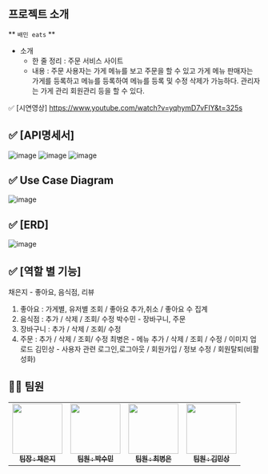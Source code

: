 ## 프로젝트 소개
** `배민 eats` **
- 소개
    - 한 줄 정리 :  주문 서비스 사이트
    - 내용 : 주문 사용자는 가게 메뉴를 보고 주문을 할 수 있고
    가게 메뉴 판매자는 가게를 등록하고 메뉴를 등록하여 메뉴를 등록 및 수정 삭제가 가능하다.
    관리자는 가게 관리 회원관리 등을 할 수 있다.

✅ [시연영상]
https://www.youtube.com/watch?v=yqhymD7vFIY&t=325s

## ✅ [API명세서]
![image](https://github.com/eondi/baemineats/assets/53809248/e04611ee-910e-4a59-a506-eee08f988d70)
![image](https://github.com/eondi/baemineats/assets/53809248/a5ab0157-54be-4cc1-8f96-08870b51792d)
![image](https://github.com/eondi/baemineats/assets/53809248/be4b1251-e816-4841-9b44-e31e5f2b6dfa)


## ✅ Use Case Diagram
![image](https://github.com/eondi/baemineats/assets/53809248/642c6ff0-10af-4ba7-8023-5bd7d6c3a5be)

## ✅ [ERD]
![image](https://github.com/eondi/baemineats/assets/53809248/e6889651-401f-4687-8f86-a41a30db81bd)



## ✅ [역할 별 기능]

채은지 - 좋아요, 음식점, 리뷰
  1. 좋아요 : 가게별, 유저별 조회 / 좋아요 추가,취소 / 좋아요 수 집계
  2. 음식점 : 추가 / 삭제 / 조회/ 수정 
박수민 - 장바구니, 주문
  1. 장바구니 : 추가 / 삭제 / 조회/ 수정
  2. 주문 : 추가 / 삭제 / 조회/ 수정
최병은 - 메뉴
  추가 / 삭제 / 조회 / 수정 / 이미지 업로드
김민상 - 사용자 관련
  로그인,로그아웃 / 회원가입 / 정보 수정 / 회원탈퇴(비활성화)

## 👩‍💻 팀원
<table>
  <tbody>
    <tr>
      <td align="center"><a href="https://github.com/eondi"><img src="https://avatars.githubusercontent.com/u/87860163?v=4"width=100px;" alt=""/><br /><sub><b>팀장 : 채은지 </b></sub></a><br /></td>
      <td align="center"><a href="https://github.com/pastjung"><img src="https://avatars.githubusercontent.com/u/95015832?v=4" width="100px;" alt=""/><br /><sub><b>팀원 : 박수민 </b></sub></a><br /></td>
      <td align="center"><a href="https://github.com/beunchoi"><img src="https://avatars.githubusercontent.com/u/54929479?v=4" width="100px;" alt=""/><br /><sub><b> 팀원 : 최병은 </b></sub></a><br /></td>
            <td align="center"><a href="https://github.com/KIM-TABLE-NEXT"><img src="https://avatars.githubusercontent.com/u/87860163?v=4" width="100px;" alt=""/><br /><sub><b> 팀원 : 김민상 </b></sub></a><br /></td>
